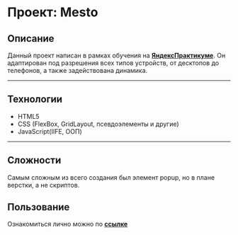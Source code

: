 # Проект: Mesto

## Описание

Данный проект написан в рамках обучения на **[ЯндексПрактикуме]('https://practicum.yandex.ru/')**.
Он адаптирован под разрешения всех типов устройств, от десктопов до телефонов, а также задействована динамика.
___
## Технологии

* HTML5
* CSS (FlexBox, GridLayout, псевдоэлементы и другие)
* JavaScript(IIFE, ООП)
___
## Сложности

Самым сложным из всего создания был элемент popup, но в плане верстки, а не скриптов.

## Пользование

Ознакомиться лично можно по **[ссылке](https://fi1imon.github.io/mesto/)**

